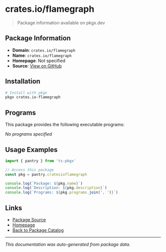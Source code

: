 # crates.io/flamegraph

> Package information available on pkgx.dev

## Package Information

- **Domain**: `crates.io/flamegraph`
- **Name**: `crates.io/flamegraph`
- **Homepage**: Not specified
- **Source**: [View on GitHub](https://github.com/pkgxdev/pantry/tree/main/projects/crates.io/flamegraph/package.yml)

## Installation

```bash
# Install with pkgx
pkgx crates.io-flamegraph
```

## Programs

This package provides the following executable programs:

*No programs specified*

## Usage Examples

```typescript
import { pantry } from 'ts-pkgx'

// Access this package
const pkg = pantry.cratesioflamegraph

console.log(`Package: ${pkg.name}`)
console.log(`Description: ${pkg.description}`)
console.log(`Programs: ${pkg.programs.join(', ')}`)
```

## Links

- [Package Source](https://github.com/pkgxdev/pantry/tree/main/projects/crates.io/flamegraph/package.yml)
- [Homepage](#)
- [Back to Package Catalog](../package-catalog.md)

---

*This documentation was auto-generated from package data.*
